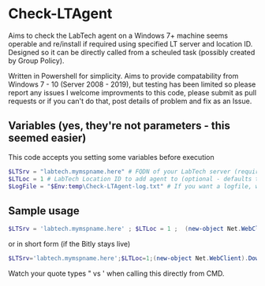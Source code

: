 # Check-LTAgent
Aims to check the LabTech agent on a Windows 7+ machine seems operable and re/install if required using specified LT server and location ID.  
Designed so it can be directly called from a scheuled task (possibly created by Group Policy).

Written in Powershell for simplicity.
Aims to provide compatability from Windows 7 - 10 (Server 2008 - 2019), but testing has been limited so please report any issues
I welcome improvments to this code, please submit as pull requests or if you can't do that, post details of problem and fix as an Issue.

## Variables (yes, they're not parameters - this seemed easier)
This code accepts you setting some variables before execution
```powershell
$LTSrv = "labtech.mymspname.here" # FQDN of your LabTech server (required - unless you modify script header)
$LTLoc = 1 # LabTech Location ID to add agent to (optional - defaults to 1)
$LogFile = "$Env:temp\Check-LTAgent-log.txt" # If you want a logfile, where do you want the file. (optional)
```

## Sample usage
```powershell
$LTSrv = 'labtech.mymspname.here' ; $LTLoc = 1 ;  (new-object Net.WebClient).DownloadString('https://raw.githubusercontent.com/AlexHeylin/Check-LTAgent/master/Check-LTAgent.ps1') | iex ;
```

or in short form (if the Bitly stays live)
```powershell
$LTSrv='labtech.mymspname.here';$LTLoc=1;(new-object Net.WebClient).DownloadString('https://bit.ly/2qO49e8')|iex;
```
Watch your quote types " vs ' when calling this directly from CMD.
